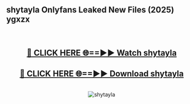 <h2>shytayla Onlyfans Leaked New Files (2025) ygxzx</h2>
<br>
<div align="center">
<h2><a href="https://mediafiles.top/shytayla&ref=git" rel="nofollow">🔴 CLICK HERE 🌐==►► Watch shytayla</a></h2>
<h2><a href="https://mediafiles.top/shytayla&ref=git" rel="nofollow">🔴 CLICK HERE 🌐==►► Download shytayla</a></h2>
<br>
<a href="https://mediafiles.top/shytayla&ref=git" rel="nofollow" data-target="animated-image.originalLink"><img src="https://i.ibb.co.com/xMMVF88/686577567.gif" alt="shytayla" style="max-width: 100%; display: inline-block;" data-target="animated-image.originalImage"></a>
</div>
<br>
<br>